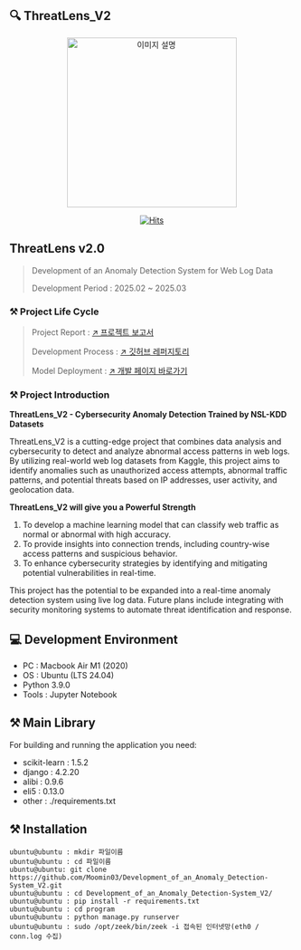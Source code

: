 ## 🔍 ThreatLens_V2

<p align="center">
  <img src="https://github.com/Moomin03/Development_of_an_Anomaly_Detection-System/blob/master/LOGO.jpg" alt="이미지 설명" width="300" height="300">
</p>

<p align="center">
  <a href="https://hits.seeyoufarm.com">
    <img src="https://hits.seeyoufarm.com/api/count/incr/badge.svg?url=https%3A%2F%2Fgithub.com%2FMoomin03%2FDevelopment_of_an_Anomaly_Detection-System%2F&count_bg=%2379C83D&title_bg=%23555555&icon=jupyter.svg&icon_color=%23E7E7E7&title=ThreatLens_V2&edge_flat=True" alt="Hits">
  </a>
</p>


## ThreatLens v2.0

> Development of an Anomaly Detection System for Web Log Data
>
> Development Period : 2025.02 ~ 2025.03


### ⚒️ Project Life Cycle
> Project Report : [↗️ 프로젝트 보고서](https://north-museum-b07.notion.site/NSL-KDD-1b90f748c6888065b6bae78168b3ae1d?pvs=4)
>
> Development Process : [↗️ 깃허브 레퍼지토리](https://github.com/Moomin03/Development_of_an_Anomaly_Detection_System_V2/tree/master)
>
> Model Deployment : [↗️ 개발 페이지 바로가기](https://github.com/Moomin03/Development_of_an_Anomaly_Detection_System_V2/blob/master/process/prcatice.ipynb)


### ⚒️ Project Introduction
**ThreatLens_V2 - Cybersecurity Anomaly Detection Trained by NSL-KDD Datasets**

ThreatLens_V2 is a cutting-edge project that combines data analysis and cybersecurity to detect and analyze abnormal access patterns in web logs. By utilizing real-world web log datasets from Kaggle, this project aims to identify anomalies such as unauthorized access attempts, abnormal traffic patterns, and potential threats based on IP addresses, user activity, and geolocation data.

**ThreatLens_V2 will give you a Powerful Strength**

1. To develop a machine learning model that can classify web traffic as normal or abnormal with high accuracy.
2. To provide insights into connection trends, including country-wise access patterns and suspicious behavior.
3. To enhance cybersecurity strategies by identifying and mitigating potential vulnerabilities in real-time.

This project has the potential to be expanded into a real-time anomaly detection system using live log data. Future plans include integrating with security monitoring systems to automate threat identification and response.

## 💻 Development Environment
- PC : Macbook Air M1 (2020)
- OS : Ubuntu (LTS 24.04)
- Python 3.9.0
- Tools : Jupyter Notebook


## ⚒️ Main Library
For building and running the application you need:
- scikit-learn : 1.5.2
- django : 4.2.20
- alibi : 0.9.6
- eli5 : 0.13.0
- other : ./requirements.txt


## ⚒️ Installation
```
ubuntu@ubuntu : mkdir 파일이름 
ubuntu@ubuntu : cd 파일이름
ubuntu@ubuntu: git clone https://github.com/Moomin03/Development_of_an_Anomaly_Detection-System_V2.git
ubuntu@ubuntu : cd Development_of_an_Anomaly_Detection-System_V2/
ubuntu@ubuntu : pip install -r requirements.txt
ubuntu@ubuntu : cd program
ubuntu@ubuntu : python manage.py runserver
ubuntu@ubuntu : sudo /opt/zeek/bin/zeek -i 접속된 인터넷망(eth0 / conn.log 수집)
```